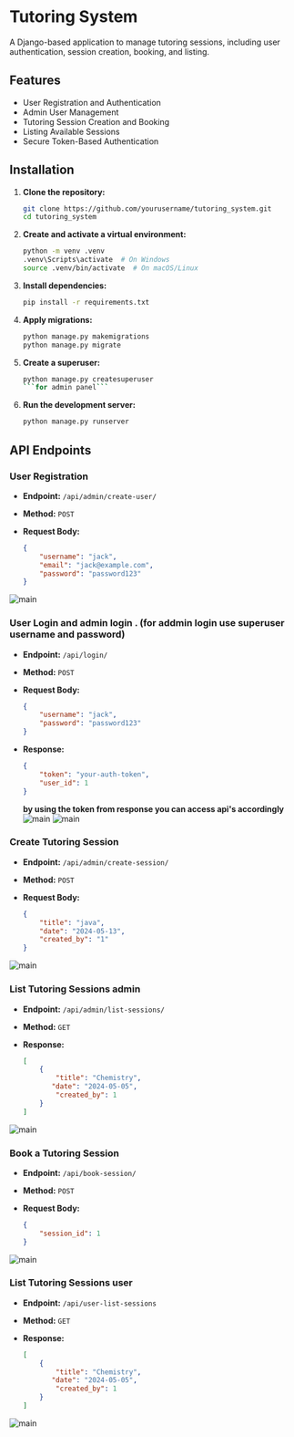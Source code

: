 # Tutoring System

A Django-based application to manage tutoring sessions, including user authentication, session creation, booking, and listing.

## Features

- User Registration and Authentication
- Admin User Management
- Tutoring Session Creation and Booking
- Listing Available Sessions
- Secure Token-Based Authentication

## Installation

1. **Clone the repository:**

    ```sh
    git clone https://github.com/yourusername/tutoring_system.git
    cd tutoring_system
    ```

2. **Create and activate a virtual environment:**

    ```sh
    python -m venv .venv
    .venv\Scripts\activate  # On Windows
    source .venv/bin/activate  # On macOS/Linux
    ```

3. **Install dependencies:**

    ```sh
    pip install -r requirements.txt
    ```

4. **Apply migrations:**

    ```sh
    python manage.py makemigrations
    python manage.py migrate
    ```

5. **Create a superuser:**

    ```sh
    python manage.py createsuperuser 
    ```for admin panel```
    ```

6. **Run the development server:**

    ```sh
    python manage.py runserver
    ```

## API Endpoints

### User Registration

- **Endpoint:** `/api/admin/create-user/`
- **Method:** `POST`
- **Request Body:**

    ```json
    {
        "username": "jack",
        "email": "jack@example.com",
        "password": "password123"
    }
    ```
![main](https://github.com/Prabhakaran-D/Python-Task/blob/871d1680ded8e484b9f00f1a25d9d9d7db1119a9/tutoring_system/img/Create_user.png)
### User Login and admin login . (for addmin login use superuser username and password) 

- **Endpoint:** `/api/login/`
- **Method:** `POST`
- **Request Body:**

    ```json
    {
        "username": "jack",
        "password": "password123"
    }
    ```

- **Response:**

    ```json
    {
        "token": "your-auth-token",
        "user_id": 1
    }
    ```
	**by using the token from response you can access api's accordingly** 	
![main](https://github.com/Prabhakaran-D/Python-Task/blob/871d1680ded8e484b9f00f1a25d9d9d7db1119a9/tutoring_system/img/Login_admin.png)
![main](https://github.com/Prabhakaran-D/Python-Task/blob/871d1680ded8e484b9f00f1a25d9d9d7db1119a9/tutoring_system/img/Login_user.png)

### Create Tutoring Session

- **Endpoint:** `/api/admin/create-session/`
- **Method:** `POST`
- **Request Body:**

    ```json
    {
    	"title": "java",
    	"date": "2024-05-13",
    	"created_by": "1"
    }
    ```
![main](https://github.com/Prabhakaran-D/Python-Task/blob/871d1680ded8e484b9f00f1a25d9d9d7db1119a9/tutoring_system/img/Create-session.png)
### List Tutoring Sessions admin

- **Endpoint:** `/api/admin/list-sessions/`
- **Method:** `GET`
- **Response:**

    ```json
    [
        {
    	    "title": "Chemistry",
   	       "date": "2024-05-05",
    	    "created_by": 1
        }
    ]
    ```
![main](https://github.com/Prabhakaran-D/Python-Task/blob/871d1680ded8e484b9f00f1a25d9d9d7db1119a9/tutoring_system/img/Admin_list_session.png)

### Book a Tutoring Session

- **Endpoint:** `/api/book-session/`
- **Method:** `POST`
- **Request Body:**

    ```json
    {
        "session_id": 1
    }
    ```
![main](https://github.com/Prabhakaran-D/Python-Task/blob/871d1680ded8e484b9f00f1a25d9d9d7db1119a9/tutoring_system/img/User_book_session.png)

### List Tutoring Sessions user

- **Endpoint:** `/api/user-list-sessions`
- **Method:** `GET`
- **Response:**

    ```json
    [
        {
    	    "title": "Chemistry",
   	       "date": "2024-05-05",
    	    "created_by": 1
        }
    ]
    ```
![main](https://github.com/Prabhakaran-D/Python-Task/blob/871d1680ded8e484b9f00f1a25d9d9d7db1119a9/tutoring_system/img/User_list_session.png)


